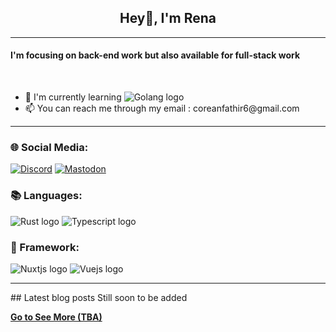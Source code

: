 <h2 align=center>Hey👋, I'm Rena</h2>

<hr>
<h4>I'm focusing on back-end work but also available for full-stack work</h4>
<br>
<ul>
  <li>📖 I'm currently learning <img alt="Golang logo" src="https://img.shields.io/badge/Golang-black?style=for-the-badge&logo=go" /></li>
  <li>📫 You can reach me through my email : coreanfathir6@gmail.com</li>
</ul>
<hr />
<h3>🌐 Social Media:</h3>
<a href="https://discordapp.com/users/monnaca"><img alt="Discord" src="https://img.shields.io/badge/Discord-gray?style=for-the-badge&logo=discord" /></a>
<a href="https://mastodon.social/@Rena_nf"><img alt="Mastodon" src="https://img.shields.io/badge/MASTODON-white?style=for-the-badge&logo=mastodon" /></a>
<br>
<h3>📚 Languages:</h3>
<img alt="Rust logo" src="https://img.shields.io/badge/Rust-red?style=for-the-badge&logo=rust" />
<img alt="Typescript logo" src="https://img.shields.io/badge/Typescript-white?style=for-the-badge&logo=typescript" />
<h3>💽 Framework:</h3>
<img alt="Nuxtjs logo" src="https://img.shields.io/badge/Nuxt-black?style=for-the-badge&logo=nuxt" />
<img alt="Vuejs logo" src="https://img.shields.io/badge/VueJs-black?style=for-the-badge&logo=vuedotjs" />
<hr />
## Latest blog posts
<!-- BLOG-POST-LIST:START -->
Still soon to be added
<!-- BLOG-POST-LIST:END -->

[**Go to See More (TBA)**](TBA)

